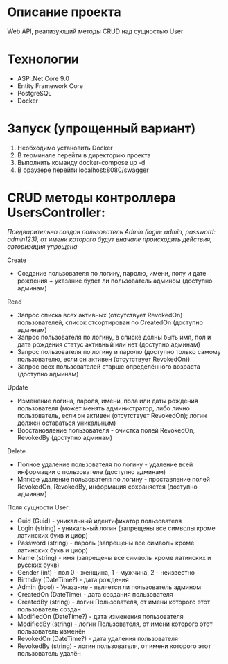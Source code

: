 # Описание проекта
Web API, реализующий методы CRUD над сущностью User
 
 # Технологии 
 - ASP .Net Core 9.0
 - Entity Framework Core
 - PostgreSQL
 - Docker 

 # Запуск (упрощенный вариант)
 1) Необходимо установить Docker
 2) В терминале перейти в директорию проекта
 3) Выполнить команду docker-compose up -d
 4) В браузере перейти localhost:8080/swagger
 
# CRUD методы контроллера UsersController:
*Предварительно создан пользователь Admin (login: admin, password: admin123), от имени которого будут вначале происходить действия, авторизация упрощена*

Create
- Создание пользователя по логину, паролю, имени, полу и дате рождения + указание будет ли пользователь админом (доступно админам)

Read    
- Запрос списка всех активных (отсутствует RevokedOn) пользователей, список отсортирован по CreatedOn (доступно админам)
- Запрос пользователя по логину, в списке долны быть имя, пол и дата рождения статус активный или нет (доступно админам)
- Запрос пользователя по логину и паролю (доступно только самому пользователю, если он активен (отсутствует RevokedOn))
- Запрос всех пользователей старше определённого возраста (доступно админам)

Update
- Изменение логина, пароля, имени, пола или даты рождения пользователя (может менять администратор, либо лично пользователь, если он активен (отсутствует RevokedOn); логин должен оставаться уникальным)
- Восстановление пользователя - очистка полей RevokedOn, RevokedBy (доступно админам)

Delete
- Полное удаление пользователя по логину - удаление всей информации о пользователе (доступно админам)
- Мягкое удаление пользователя по логину - проставление полей RevokedOn, RevokedBy, информация сохраняется (доступно админам)


Поля сущности User:

- Guid (Guid) - уникальный идентификатор пользователя
- Login (string) - уникальный логин (запрещены все символы кроме латинских букв и цифр)
- Password (string) - пароль (запрещены все символы кроме латинских букв и цифр)
- Name (string) - имя (запрещены все символы кроме латинских и русских букв)
- Gender (int) - пол 0 - женщина, 1 - мужчина, 2 - неизвестно
- Birthday (DateTime?) - дата рождения
- Admin (bool) - Указание - является ли пользователь админом
- CreatedOn (DateTime) - дата создания пользователя
- CreatedBy (string) - логин Пользователя, от имени которого этот пользователь создан
- ModifiedOn (DateTime?) - дата изменения пользователя
- ModifiedBy (string) - логин Пользователя, от имени которого этот пользователь изменён
- RevokedOn (DateTime?) - дата удаления пользователя
- RevokedBy (string) - логин пользователя, от имени которого этот пользователь удалён
 

